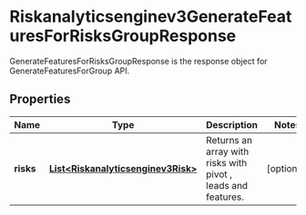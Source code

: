 

# Riskanalyticsenginev3GenerateFeaturesForRisksGroupResponse

GenerateFeaturesForRisksGroupResponse is the response object for GenerateFeaturesForGroup API.

## Properties

| Name | Type | Description | Notes |
|------------ | ------------- | ------------- | -------------|
|**risks** | [**List&lt;Riskanalyticsenginev3Risk&gt;**](Riskanalyticsenginev3Risk.md) | Returns an array with risks with pivot , leads and features. |  [optional] |



